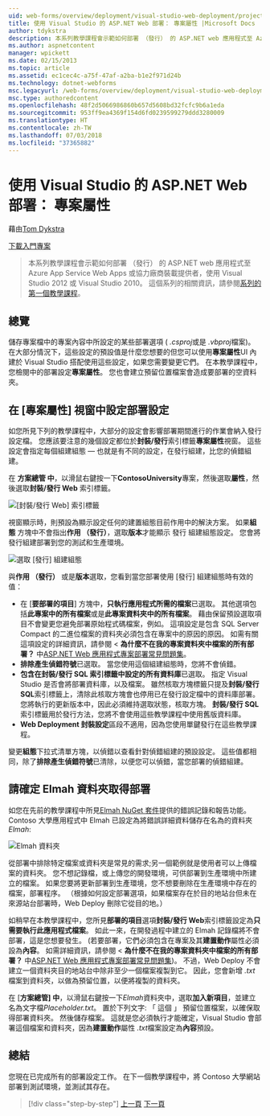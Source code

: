```yaml
---
uid: web-forms/overview/deployment/visual-studio-web-deployment/project-properties
title: 使用 Visual Studio 的 ASP.NET Web 部署： 專案屬性 |Microsoft Docs
author: tdykstra
description: 本系列教學課程會示範如何部署 （發行） 的 ASP.NET web 應用程式至 Azure App Service Web Apps 或協力廠商裝載提供者，使用...
ms.author: aspnetcontent
manager: wpickett
ms.date: 02/15/2013
ms.topic: article
ms.assetid: ec1cec4c-a75f-47af-a2ba-b1e2f971d24b
ms.technology: dotnet-webforms
msc.legacyurl: /web-forms/overview/deployment/visual-studio-web-deployment/project-properties
msc.type: authoredcontent
ms.openlocfilehash: 48f2d5066986860b657d5608bd32fcfc9b6a1eda
ms.sourcegitcommit: 953ff9ea4369f154d6fd0239599279ddd3280009
ms.translationtype: HT
ms.contentlocale: zh-TW
ms.lasthandoff: 07/03/2018
ms.locfileid: "37365882"
---
```

<a name="aspnet-web-deployment-using-visual-studio-project-properties"></a>使用 Visual Studio 的 ASP.NET Web 部署： 專案屬性
====================
藉由[Tom Dykstra](https://github.com/tdykstra)

[下載入門專案](http://go.microsoft.com/fwlink/p/?LinkId=282627)

> 本系列教學課程會示範如何部署 （發行） 的 ASP.NET web 應用程式至 Azure App Service Web Apps 或協力廠商裝載提供者，使用 Visual Studio 2012 或 Visual Studio 2010。 這個系列的相關資訊，請參閱[系列的第一個教學課程](introduction.md)。


## <a name="overview"></a>總覽

儲存專案檔中的專案內容中所設定的某些部署選項 ( *.csproj*或是 *.vbproj*檔案)。 在大部分情況下，這些設定的預設值是什麼您想要的但您可以使用**專案屬性**UI 內建於 Visual Studio 搭配使用這些設定，如果您需要變更它們。 在本教學課程中，您檢閱中的部署設定**專案屬性**。 您也會建立預留位置檔案會造成要部署的空資料夾。

## <a name="configure-deployment-settings-in-the-project-properties-window"></a>在 [專案屬性] 視窗中設定部署設定

如您所見下列的教學課程中，大部分的設定會影響部署期間進行的作業會納入發行設定檔。 您應該要注意的幾個設定都位於**封裝/發行**索引標籤**專案屬性**視窗。 這些設定會指定每個組建組態 — 也就是有不同的設定，在發行組建，比您的偵錯組建。

在 **方案總管 中**，以滑鼠右鍵按一下**ContosoUniversity**專案，然後選取**屬性**，然後選取**封裝/發行 Web** 索引標籤。

![[封裝/發行 Web] 索引標籤](project-properties/_static/image1.png)

視窗顯示時，則預設為顯示設定任何的建置組態目前作用中的解決方案。 如果**組態** 方塊中不會指出**作用 （發行）**，選取**版本**才能顯示 發行 組建組態設定。 您會將發行組建部署到您的測試和生產環境。

![選取 [發行] 組建組態](project-properties/_static/image2.png)

與**作用 （發行）** 或是**版本**選取，您看到當您部署使用 [發行] 組建組態時有效的值：

- 在 [**要部署的項目**] 方塊中，**只執行應用程式所需的檔案**已選取。 其他選項包括**此專案中的所有檔案**或是**此專案資料夾中的所有檔案**。 藉由保留預設選取項目不會變更您避免部署原始程式碼檔案，例如。 這項設定是包含 SQL Server Compact 的二進位檔案的資料夾必須包含在專案中的原因的原因。 如需有關這項設定的詳細資訊，請參閱 <<c0>  **為什麼不在我的專案資料夾中檔案的所有部署？** 中[ASP.NET Web 應用程式專案部署常見問題集](https://msdn.microsoft.com/library/ee942158.aspx)。
- **排除產生偵錯符號**已選取。 當您使用這個組建組態時，您將不會偵錯。
- **包含在封裝/發行 SQL 索引標籤中設定的所有資料庫**已選取。 指定 Visual Studio 是否會將部署資料庫，以及檔案。 雖然核取方塊標籤只提及**封裝/發行 SQL**索引標籤上，清除此核取方塊會也停用已在發行設定檔中的資料庫部署。 您將執行的更新版本中，因此必須維持選取狀態，核取方塊。 **封裝/發行 SQL**  索引標籤用於發行方法，您將不會使用這些教學課程中使用舊版資料庫。
- **Web Deployment 封裝設定**區段不適用，因為您使用單鍵發行在這些教學課程。

變更**組態**下拉式清單方塊，以偵錯以查看針對偵錯組建的預設設定。 這些值都相同，除了**排除產生偵錯符號**已清除，以便您可以偵錯，當您部署的偵錯組建。

## <a name="make-sure-that-the-elmah-folder-gets-deployed"></a>請確定 Elmah 資料夾取得部署

如您在先前的教學課程中所見[Elmah NuGet 套件](http://www.hanselman.com/blog/NuGetPackageOfTheWeek7ELMAHErrorLoggingModulesAndHandlersWithSQLServerCompact.aspx)提供的錯誤記錄和報告功能。 Contoso 大學應用程式中 Elmah 已設定為將錯誤詳細資料儲存在名為的資料夾*Elmah*:

![Elmah 資料夾](project-properties/_static/image3.png)

從部署中排除特定檔案或資料夾是常見的需求;另一個範例就是使用者可以上傳檔案的資料夾。 您不想記錄檔，或上傳您的開發環境，可供部署到生產環境中所建立的檔案。 如果您要將更新部署到生產環境，您不想要刪除在生產環境中存在的檔案，部署程序。 （根據如何設定部署選項，如果檔案存在於目的地站台但未在來源站台部署時，Web Deploy 刪除它從目的地。）

如稍早在本教學課程中，您所見**部署的項目**選項**封裝/發行 Web**索引標籤設定為**只需要執行此應用程式檔案**。 如此一來，在開發過程中建立的 Elmah 記錄檔將不會部署，這是您想要發生。 (若要部署，它們必須包含在專案及其**建置動作**屬性必須設為**內容**。 如需詳細資訊，請參閱 <<c0>  **為什麼不在我的專案資料夾中檔案的所有部署？** 中[ASP.NET Web 應用程式專案部署常見問題集](https://msdn.microsoft.com/library/ee942158.aspx))。 不過，Web Deploy 不會建立一個資料夾目的地站台中除非至少一個檔案複製到它。 因此，您會新增 *.txt*檔案到資料夾，以做為預留位置，以便將複製的資料夾。

在 [**方案總管] 中**，以滑鼠右鍵按一下*Elmah*資料夾中，選取**加入新項目**，並建立名為文字檔*Placeholder.txt*。 置於下列文字: 「 這個 」 預留位置檔案，以確保取得部署資料夾。 然後儲存檔案。 這就是您必須執行才能確定，Visual Studio 會部署這個檔案和資料夾，因為**建置動作**屬性 *.txt*檔案設定為**內容**預設。

## <a name="summary"></a>總結

您現在已完成所有的部署設定工作。 在下一個教學課程中，將 Contoso 大學網站部署到測試環境，並測試其存在。

> [!div class="step-by-step"]
> [上一頁](web-config-transformations.md)
> [下一頁](deploying-to-iis.md)
